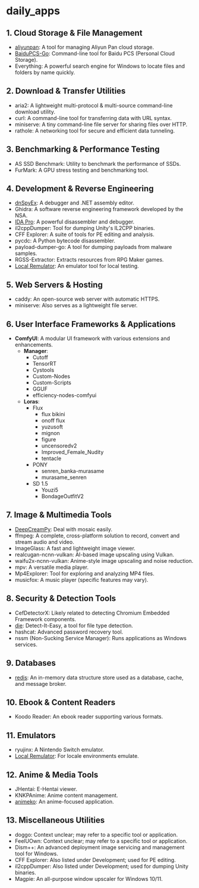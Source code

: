 # daily_apps

## 1. **Cloud Storage & File Management**
- [aliyunpan](https://github.com/tickstep/aliyunpan): A tool for managing Aliyun Pan cloud storage.
- [BaiduPCS-Go](https://github.com/qjfoidnh/BaiduPCS-Go): Command-line tool for Baidu PCS (Personal Cloud Storage).
- Everything: A powerful search engine for Windows to locate files and folders by name quickly.

## 2. **Download & Transfer Utilities**
- aria2: A lightweight multi-protocol & multi-source command-line download utility.
- curl: A command-line tool for transferring data with URL syntax.
- miniserve: A tiny command-line file server for sharing files over HTTP.
- rathole: A networking tool for secure and efficient data tunneling.

## 3. **Benchmarking & Performance Testing**
- AS SSD Benchmark: Utility to benchmark the performance of SSDs.
- FurMark: A GPU stress testing and benchmarking tool.

## 4. **Development & Reverse Engineering**
- [dnSpyEx](https://github.com/dnSpyEx/dnSpy): A debugger and .NET assembly editor.
- Ghidra: A software reverse engineering framework developed by the NSA.
- [IDA Pro](https://t.me/IDAProAll): A powerful disassembler and debugger.
- il2cppDumper: Tool for dumping Unity's IL2CPP binaries.
- CFF Explorer: A suite of tools for PE editing and analysis.
- pycdc: A Python bytecode disassembler.
- payload-dumper-go: A tool for dumping payloads from malware samples.
- RGSS-Extractor: Extracts resources from RPG Maker games.
- [Local Remulator](https://github.com/InWILL/Locale_Remulator): An emulator tool for local testing.

## 5. **Web Servers & Hosting**
- caddy: An open-source web server with automatic HTTPS.
- miniserve: Also serves as a lightweight file server.

## 6. **User Interface Frameworks & Applications**
- **ComfyUI**: A modular UI framework with various extensions and enhancements.
  - **Manager**:
    - Cutoff
    - TensorRT
    - Cystools
    - Custom-Nodes
    - Custom-Scripts
    - GGUF
    - efficiency-nodes-comfyui
  - **Loras**:
    - Flux
      - flux bikini
      - onoff flux
      - yuzusoft
      - mignon
      - figure
      - uncensoredv2
      - Improved_Female_Nudity
      - tentacle
    - PONY
      - senren_banka-murasame
      - murasame_senren
    - SD 1.5
      - Youzi5
      - BondageOutfitV2

## 7. **Image & Multimedia Tools**
- [DeepCreamPy](https://github.com/Deepshift/DeepCreamPy): Deal with mosaic easily.
- ffmpeg: A complete, cross-platform solution to record, convert and stream audio and video.
- ImageGlass: A fast and lightweight image viewer.
- realcugan-ncnn-vulkan: AI-based image upscaling using Vulkan.
- waifu2x-ncnn-vulkan: Anime-style image upscaling and noise reduction.
- mpv: A versatile media player.
- Mp4Explorer: Tool for exploring and analyzing MP4 files.
- musicfox: A music player (specific features may vary).

## 8. **Security & Detection Tools**
- CefDetectorX: Likely related to detecting Chromium Embedded Framework components.
- [die](https://github.com/horsicq/Detect-It-Easy): Detect-It-Easy, a tool for file type detection.
- hashcat: Advanced password recovery tool.
- nssm (Non-Sucking Service Manager): Runs applications as Windows services.

## 9. **Databases**
- [redis](https://github.com/redis-windows/redis-windows): An in-memory data structure store used as a database, cache, and message broker.

## 10. **Ebook & Content Readers**
- Koodo Reader: An ebook reader supporting various formats.

## 11. **Emulators**
- ryujinx: A Nintendo Switch emulator.
- [Local Remulator](https://github.com/InWILL/Locale_Remulator): For locale environments emulate.

## 12. **Anime & Media Tools**
- JHentai: E-Hentai viewer.
- KNKPAnime: Anime content management.
- [animeko](https://github.com/open-ani/animeko): An anime-focused application.

## 13. **Miscellaneous Utilities**
- doggo: Context unclear; may refer to a specific tool or application.
- FeelUOwn: Context unclear; may refer to a specific tool or application.
- Dism++: An advanced deployment image servicing and management tool for Windows.
- CFF Explorer: Also listed under Development; used for PE editing.
- il2cppDumper: Also listed under Development; used for dumping Unity binaries.
- Magpie: An all-purpose window upscaler for Windows 10/11.
